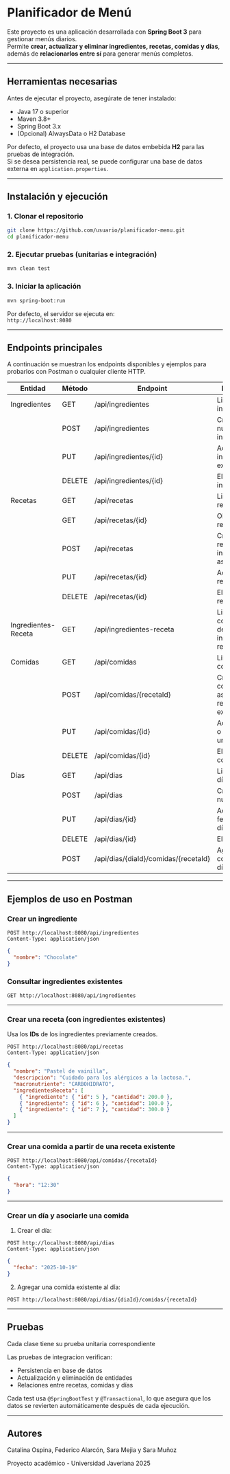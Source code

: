 # Planificador de Menú

Este proyecto es una aplicación desarrollada con **Spring Boot 3** para gestionar menús diarios.  
Permite **crear, actualizar y eliminar ingredientes, recetas, comidas y días**, además de **relacionarlos entre sí** para generar menús completos.

---

## Herramientas necesarias

Antes de ejecutar el proyecto, asegúrate de tener instalado:

- Java 17 o superior
- Maven 3.8+
- Spring Boot 3.x
- (Opcional) AlwaysData o H2 Database

Por defecto, el proyecto usa una base de datos embebida **H2** para las pruebas de integración.  
Si se desea persistencia real, se puede configurar una base de datos externa en `application.properties`.

---

## Instalación y ejecución

### 1. Clonar el repositorio
```bash
git clone https://github.com/usuario/planificador-menu.git
cd planificador-menu
```

### 2. Ejecutar pruebas (unitarias e integración)
```bash
mvn clean test
```

### 3. Iniciar la aplicación
```bash
mvn spring-boot:run
```

Por defecto, el servidor se ejecuta en:  
`http://localhost:8080`

---

## Endpoints principales

A continuación se muestran los endpoints disponibles y ejemplos para probarlos con Postman o cualquier cliente HTTP.

| Entidad | Método | Endpoint | Descripción |
|----------|---------|-----------|-------------|
| Ingredientes | GET | /api/ingredientes | Listar todos los ingredientes |
| | POST | /api/ingredientes | Crear un nuevo ingrediente |
| | PUT | /api/ingredientes/{id} | Actualizar un ingrediente existente |
| | DELETE | /api/ingredientes/{id} | Eliminar un ingrediente |
| Recetas | GET | /api/recetas | Listar todas las recetas |
| | GET | /api/recetas/{id} | Obtener una receta por ID |
| | POST | /api/recetas | Crear una receta (con ingredientes asociados) |
| | PUT | /api/recetas/{id} | Actualizar una receta |
| | DELETE | /api/recetas/{id} | Eliminar una receta |
| Ingredientes-Receta | GET | /api/ingredientes-receta | Listar combinaciones de ingredientes y recetas |
| Comidas | GET | /api/comidas | Listar todas las comidas |
| | POST | /api/comidas/{recetaId} | Crear una comida asociada a una receta existente |
| | PUT | /api/comidas/{id} | Actualizar hora o receta de una comida |
| | DELETE | /api/comidas/{id} | Eliminar una comida |
| Días | GET | /api/dias | Listar todos los días |
| | POST | /api/dias | Crear un nuevo día |
| | PUT | /api/dias/{id} | Actualizar la fecha de un día |
| | DELETE | /api/dias/{id} | Eliminar un día |
| | POST | /api/dias/{diaId}/comidas/{recetaId} | Agregar una comida a un día específico |

---

## Ejemplos de uso en Postman

### Crear un ingrediente
```http
POST http://localhost:8080/api/ingredientes
Content-Type: application/json
```
```json
{
  "nombre": "Chocolate"
}
```

### Consultar ingredientes existentes
```http
GET http://localhost:8080/api/ingredientes
```

---

### Crear una receta (con ingredientes existentes)
Usa los **IDs** de los ingredientes previamente creados.
```http
POST http://localhost:8080/api/recetas
Content-Type: application/json
```
```json
{
  "nombre": "Pastel de vainilla",
  "descripcion": "Cuidado para los alérgicos a la lactosa.",
  "macronutriente": "CARBOHIDRATO",
  "ingredientesReceta": [
    { "ingrediente": { "id": 5 }, "cantidad": 200.0 },
    { "ingrediente": { "id": 6 }, "cantidad": 100.0 },
    { "ingrediente": { "id": 7 }, "cantidad": 300.0 }
  ]
}
```

---

### Crear una comida a partir de una receta existente
```http
POST http://localhost:8080/api/comidas/{recetaId}
Content-Type: application/json
```
```json
{
  "hora": "12:30"
}
```

---

### Crear un día y asociarle una comida
1. Crear el día:
```http
POST http://localhost:8080/api/dias
Content-Type: application/json
```
```json
{
  "fecha": "2025-10-19"
}
```

2. Agregar una comida existente al día:
```http
POST http://localhost:8080/api/dias/{diaId}/comidas/{recetaId}
```

---

## Pruebas
Cada clase tiene su prueba unitaria correspondiente

Las pruebas de integracion verifican:
- Persistencia en base de datos  
- Actualización y eliminación de entidades  
- Relaciones entre recetas, comidas y días  

Cada test usa `@SpringBootTest` y `@Transactional`, lo que asegura que los datos se revierten automáticamente después de cada ejecución.

---
## Autores
Catalina Ospina, Federico Alarcón, Sara Mejia y Sara Muñoz
  
Proyecto académico - Universidad Javeriana 
2025
